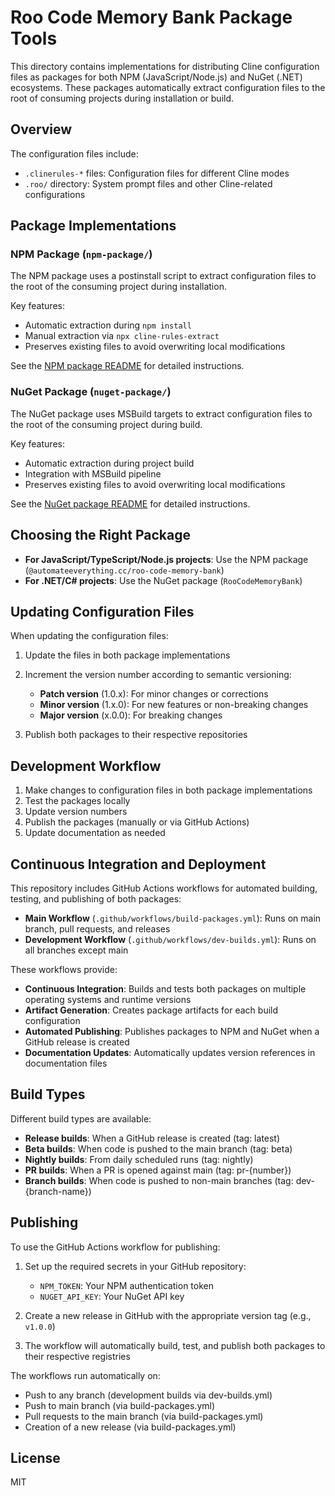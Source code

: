 # Roo Code Memory Bank Package Tools

This directory contains implementations for distributing Cline configuration files as packages for both NPM (JavaScript/Node.js) and NuGet (.NET) ecosystems. These packages automatically extract configuration files to the root of consuming projects during installation or build.

## Overview

The configuration files include:
- `.clinerules-*` files: Configuration files for different Cline modes
- `.roo/` directory: System prompt files and other Cline-related configurations

## Package Implementations

### NPM Package (`npm-package/`)

The NPM package uses a postinstall script to extract configuration files to the root of the consuming project during installation.

Key features:
- Automatic extraction during `npm install`
- Manual extraction via `npx cline-rules-extract`
- Preserves existing files to avoid overwriting local modifications

See the [NPM package README](npm-package/README.md) for detailed instructions.

### NuGet Package (`nuget-package/`)

The NuGet package uses MSBuild targets to extract configuration files to the root of the consuming project during build.

Key features:
- Automatic extraction during project build
- Integration with MSBuild pipeline
- Preserves existing files to avoid overwriting local modifications

See the [NuGet package README](nuget-package/README.md) for detailed instructions.

## Choosing the Right Package

- **For JavaScript/TypeScript/Node.js projects**: Use the NPM package (`@automateeverything.cc/roo-code-memory-bank`)
- **For .NET/C# projects**: Use the NuGet package (`RooCodeMemoryBank`)

## Updating Configuration Files

When updating the configuration files:

1. Update the files in both package implementations
2. Increment the version number according to semantic versioning:
   - **Patch version** (1.0.x): For minor changes or corrections
   - **Minor version** (1.x.0): For new features or non-breaking changes
   - **Major version** (x.0.0): For breaking changes

3. Publish both packages to their respective repositories

## Development Workflow

1. Make changes to configuration files in both package implementations
2. Test the packages locally
3. Update version numbers
4. Publish the packages (manually or via GitHub Actions)
5. Update documentation as needed

## Continuous Integration and Deployment

This repository includes GitHub Actions workflows for automated building, testing, and publishing of both packages:

- **Main Workflow** (`.github/workflows/build-packages.yml`): Runs on main branch, pull requests, and releases
- **Development Workflow** (`.github/workflows/dev-builds.yml`): Runs on all branches except main

These workflows provide:

- **Continuous Integration**: Builds and tests both packages on multiple operating systems and runtime versions
- **Artifact Generation**: Creates package artifacts for each build configuration
- **Automated Publishing**: Publishes packages to NPM and NuGet when a GitHub release is created
- **Documentation Updates**: Automatically updates version references in documentation files

## Build Types

Different build types are available:

- **Release builds**: When a GitHub release is created (tag: latest)
- **Beta builds**: When code is pushed to the main branch (tag: beta)
- **Nightly builds**: From daily scheduled runs (tag: nightly)
- **PR builds**: When a PR is opened against main (tag: pr-{number})
- **Branch builds**: When code is pushed to non-main branches (tag: dev-{branch-name})

## Publishing

To use the GitHub Actions workflow for publishing:

1. Set up the required secrets in your GitHub repository:
   - `NPM_TOKEN`: Your NPM authentication token
   - `NUGET_API_KEY`: Your NuGet API key

2. Create a new release in GitHub with the appropriate version tag (e.g., `v1.0.0`)

3. The workflow will automatically build, test, and publish both packages to their respective registries

The workflows run automatically on:
- Push to any branch (development builds via dev-builds.yml)
- Push to main branch (via build-packages.yml)
- Pull requests to the main branch (via build-packages.yml)
- Creation of a new release (via build-packages.yml)

## License

MIT